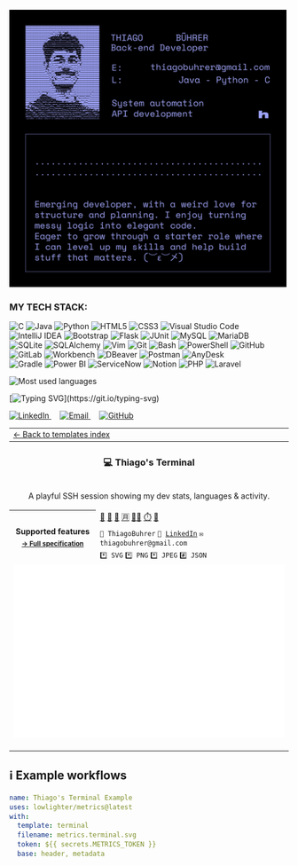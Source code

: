 <!-- Profile Image -->
<p align="left">
  <img src="images/github_prof.jpg" alt="Profile" width="500">
</p>

<!-- Tech Stack -->
<div align="left">

### MY TECH STACK:

![C](https://img.shields.io/badge/C-000000?style=for-the-badge&logo=c&logoColor=9ea3f8)
![Java](https://img.shields.io/badge/Java-000000?style=for-the-badge&logo=java&logoColor=9ea3f8)
![Python](https://img.shields.io/badge/Python-000000?style=for-the-badge&logo=python&logoColor=9ea3f8)
![HTML5](https://img.shields.io/badge/HTML5-000000?style=for-the-badge&logo=html5&logoColor=9ea3f8)
![CSS3](https://img.shields.io/badge/CSS3-000000?style=for-the-badge&logo=css3&logoColor=9ea3f8)
![Visual Studio Code](https://img.shields.io/badge/Visual_Studio_Code-000000?style=for-the-badge&logo=visual-studio-code&logoColor=9ea3f8)<br>
![IntelliJ IDEA](https://img.shields.io/badge/IntelliJ_IDEA-000000?style=for-the-badge&logo=intellij-idea&logoColor=9ea3f8)
![Bootstrap](https://img.shields.io/badge/Bootstrap-000000?style=for-the-badge&logo=bootstrap&logoColor=9ea3f8)
![Flask](https://img.shields.io/badge/Flask-000000?style=for-the-badge&logo=flask&logoColor=9ea3f8)
![JUnit](https://img.shields.io/badge/JUnit-000000?style=for-the-badge&logo=junit5&logoColor=9ea3f8)
![MySQL](https://img.shields.io/badge/MySQL-000000?style=for-the-badge&logo=mysql&logoColor=9ea3f8)
![MariaDB](https://img.shields.io/badge/MariaDB-000000?style=for-the-badge&logo=mariadb&logoColor=9ea3f8)<br>
![SQLite](https://img.shields.io/badge/SQLite-000000?style=for-the-badge&logo=sqlite&logoColor=9ea3f8)
![SQLAlchemy](https://img.shields.io/badge/SQLAlchemy-000000?style=for-the-badge&logo=sqlalchemy&logoColor=9ea3f8)
![Vim](https://img.shields.io/badge/Vim-000000?style=for-the-badge&logo=vim&logoColor=9ea3f8)
![Git](https://img.shields.io/badge/Git-000000?style=for-the-badge&logo=git&logoColor=9ea3f8)
![Bash](https://img.shields.io/badge/Bash-000000?style=for-the-badge&logo=gnu-bash&logoColor=9ea3f8)
![PowerShell](https://img.shields.io/badge/PowerShell-000000?style=for-the-badge&logo=powershell&logoColor=9ea3f8)
![GitHub](https://img.shields.io/badge/GitHub-000000?style=for-the-badge&logo=github&logoColor=9ea3f8)<br>
![GitLab](https://img.shields.io/badge/GitLab-000000?style=for-the-badge&logo=gitlab&logoColor=9ea3f8)
![Workbench](https://img.shields.io/badge/MySQL_Workbench-000000?style=for-the-badge&logo=mysql&logoColor=9ea3f8)
![DBeaver](https://img.shields.io/badge/DBeaver-000000?style=for-the-badge&logo=dbeaver&logoColor=9ea3f8)
![Postman](https://img.shields.io/badge/Postman-000000?style=for-the-badge&logo=postman&logoColor=9ea3f8)
![AnyDesk](https://img.shields.io/badge/AnyDesk-000000?style=for-the-badge&logo=anydesk&logoColor=9ea3f8)<br>
![Gradle](https://img.shields.io/badge/Gradle-000000?style=for-the-badge&logo=gradle&logoColor=9ea3f8)
![Power BI](https://img.shields.io/badge/PowerBI-000000?style=for-the-badge&logo=powerbi&logoColor=9ea3f8)
![ServiceNow](https://img.shields.io/badge/ServiceNow-000000?style=for-the-badge&logo=servicenow&logoColor=9ea3f8)
![Notion](https://img.shields.io/badge/Notion-000000?style=for-the-badge&logo=notion&logoColor=9ea3f8)
![PHP](https://img.shields.io/badge/PHP-000000?style=for-the-badge&logo=php&logoColor=9ea3f8)
![Laravel](https://img.shields.io/badge/Laravel-000000?style=for-the-badge&logo=laravel&logoColor=9ea3f8)<br>

</div>


<!-- Languages Overview -->
<img src="https://github-readme-stats2-olive.vercel.app/api/top-langs/?username=ThiagoBuhrer&langs_count=6&card_width=500&bg_color=000000&title_color=9ea3f8&text_color=9ea3f8&icon_color=9ea3f8&border_color=000000&hide_border=true&layout=compact" alt="Most used languages" width="500">


<!-- Typing SVG -->
[![Typing SVG](https://readme-typing-svg.demolab.com?font=Space+Mono&size=15&duration=4000&pause=1000&color=9EA3F8&background=000000&vCenter=true&width=500&lines=Ideas+to+share%3F+Get+in+touch+below..)](https://git.io/typing-svg)


<!-- Contacts -->
<p align="left">
  <!-- LinkedIn -->
  <a href="https://www.linkedin.com/in/thiago-b%C3%BChrer-7269511a3/" target="_blank" rel="noopener">
    <img src="https://i.postimg.cc/9rFC603d/linkedin.png" height="30" alt="LinkedIn"/>
  </a>
  &nbsp;&nbsp;&nbsp;
  <!-- Email -->
  <a href="mailto:thiagobuhrer@gmail.com">
    <img src="https://cdn.simpleicons.org/gmail/9ea3f8" height="30" alt="Email"/>
  </a>
  &nbsp;&nbsp;&nbsp;
  <!-- GitHub -->
  <a href="https://github.com/thiagobuhrer" target="_blank" rel="noopener">
    <img src="https://cdn.simpleicons.org/github/9ea3f8" height="30" alt="GitHub"/>
  </a>
</p>

<!--header-->
<table>
  <tr><td colspan="2"><a href="/README.md#%EF%B8%8F-templates">← Back to templates index</a></td></tr>
  <tr><th colspan="2"><h3>💻 Thiago's Terminal</h3></th></tr>
  <tr><td colspan="2" align="center">
    <p>A playful SSH session showing my dev stats, languages & activity.</p>
  </td></tr>
  <tr>
    <th rowspan="3">Supported features<br><sub><a href="metadata.yml">→ Full specification</a></sub></th>
    <td>
      <a href="/source/plugins/screenshot/README.md" title="📸 Website screenshot">📸</a> 
      <a href="/source/plugins/gists/README.md" title="🎫 Gists">🎫</a> 
      <a href="/source/plugins/isocalendar/README.md" title="📅 Isometric commit calendar">📅</a> 
      <a href="/source/plugins/languages/README.md" title="🈷️ Languages activity">🈷️</a> 
      <a href="/source/plugins/lines/README.md" title="👨‍💻 Lines of code changed">👨‍💻</a> 
      <a href="/source/plugins/pagespeed/README.md" title="⏱️ Google PageSpeed">⏱️</a> 
      <a href="/source/plugins/traffic/README.md" title="🧮 Repositories traffic">🧮</a>
    </td>
  </tr>
  <tr>
    <td>
      <code>👤 ThiagoBuhrer</code> 
      <code>🔗 <a href="https://www.linkedin.com/in/thiago-b%C3%BChrer-7269511a3/">LinkedIn</a></code> 
      <code>✉️ thiagobuhrer@gmail.com</code>
    </td>
  </tr>
  <tr>
    <td>
      <code>*️⃣ SVG</code> 
      <code>*️⃣ PNG</code> 
      <code>*️⃣ JPEG</code> 
      <code>#️⃣ JSON</code>
    </td>
  </tr>
  <tr>
    <td colspan="2" align="center">
      <img src="https://github.com/lowlighter/metrics/blob/examples/metrics.terminal.svg" alt="Thiago's Metrics"></img>
      <img width="900" height="1" alt="">
    </td>
  </tr>
</table>
<!--/header-->

## ℹ️ Example workflows

<!--examples-->
```yaml
name: Thiago's Terminal Example
uses: lowlighter/metrics@latest
with:
  template: terminal
  filename: metrics.terminal.svg
  token: ${{ secrets.METRICS_TOKEN }}
  base: header, metadata

